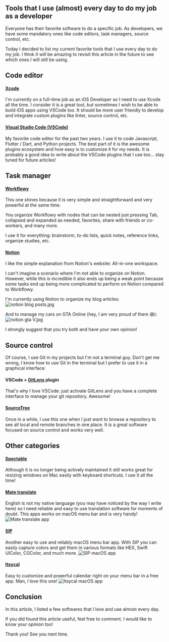 ## Tools that I use (almost) every day to do my job as a developer

Everyone has their favorite software to do a specific job. As developers, we have some mandatory ones like code editors, task managers, source control, etc.

Today I decided to list my current favorite tools that I use every day to do my job.  I think it will be amazing to revisit this article in the future to see which ones I will still be using.

## Code editor

#### [Xcode](https://developer.apple.com/xcode/)
I'm currently on a full-time job as an iOS Developer so I need to use Xcode all the time. I consider it is a great tool, but sometimes I wish to be able to build iOS apps using VSCode too. It should be more user friendly to develop and integrate custom plugins like linter, source control, etc.

#### [Visual Studio Code (VSCode)](https://code.visualstudio.com/)
My favorite code editor for the past two years. I use it to code Javascript, Flutter / Dart, and Python projects. The best part of it is the awesome plugins ecosystem and how easy is to customize it for my needs. It is probably a good idea to write about the VSCode plugins that I use too... stay tuned for future articles!

## Task manager

#### [Workflowy](https://workflowy.com/invite/1e4217f3.lnx)
This one shines because it is very simple and straightforward and very powerful at the same time. 

You organize Workflowy with nodes that can be nested just pressing Tab, collapsed and expanded as needed, favorites, share with friends or co-workers, and many more.

I use it for everything: brainstorm, to-do lists, quick notes, reference links, organize studies, etc.

#### [Notion](https://www.notion.so/)
I like the simple explanation from Notion's website: All-in-one workspace.

I can't imagine a scenario where I'm not able to organize on Notion. However, while this is incredible it also ends up being a weak point because some tasks end up being more complicated to perform on Notion compared to Workflowy.

I'm currently using Notion to organize my blog articles:
![notion blog posts.jpg](https://cdn.hashnode.com/res/hashnode/image/upload/v1606673616435/isdD11-FT.jpeg)

And to manage my cars on GTA Online (hey, I am very proud of them 😅):
![notion gta V.jpg](https://cdn.hashnode.com/res/hashnode/image/upload/v1606673830907/dYOkd6v-p.jpeg)

I strongly suggest that you try both and have your own opinion!

## Source control
Of course, I use Git in my projects but I'm not a terminal guy. Don't get me wrong, I know how to use Git in the terminal but I prefer to use it in a graphical interface:

#### VSCode +  [GitLens](https://marketplace.visualstudio.com/items?itemName=eamodio.gitlens)  plugin
That's why I love VSCode: just activate GitLens and you have a complete interface to manage your git repository. Awesome!

####  [SourceTree](https://www.sourcetreeapp.com/)
Once in a while, I use this one when I just want to browse a repository to see all local and remote branches in one place. It is a great software focused on source control and works very well.

## Other categories
####  [Spectable](https://www.spectacleapp.com/) 
Although it is no longer being actively maintained it still works great for resizing windows on Mac easily with keyboard shortcuts. I use it all the time!

####  [Mate translate](https://gikken.co/mate-translate/)
English is not my native language (you may have noticed by the way I write here) so I need reliable and easy to use translation software for moments of doubt. This apps works on macOS menu bar and is very handy!
![Mate translate app](https://cdn.hashnode.com/res/hashnode/image/upload/v1606676443724/QcLU3zB7u.jpeg)

####  [SIP](https://sipapp.io/index2.html) 
Another easy to use and reliably macOS menu bar app. With SIP you can easily capture colors and get them in various formats like HEX, Swift UIColor, CGColor, and much more.
![SIP macOS app](https://cdn.hashnode.com/res/hashnode/image/upload/v1606676497811/P7twsW045.jpeg)

####  [Itsycal](https://www.mowglii.com/itsycal/) 
Easy to customize and powerful calendar right on your menu bar in a free app. Man, I love this one!
![Itsycal macOS app](https://cdn.hashnode.com/res/hashnode/image/upload/v1606676739064/-H-XgrI8P.jpeg)

## Conclusion
In this article, I listed a few softwares that I love and use almost every day.

If you did found this article useful, feel free to comment. I would like to know your opinion too!

Thank you! See you next time.